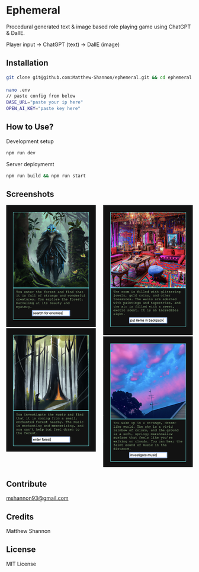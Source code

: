 # Ephemeral

Procedural generated text & image based role playing game using ChatGPT & DallE.

Player input -> ChatGPT (text) -> DallE (image)

## Installation
```bash
git clone git@github.com:Matthew-Shannon/ephemeral.git && cd ephemeral && npm install

nano .env 
// paste config from below
BASE_URL="paste your ip here"
OPEN_AI_KEY="paste key here"
```

## How to Use?
Development setup
```bash
npm run dev
``` 
Server deploymemt
```bash
npm run build && npm run start
```

## Screenshots




<div style="display:flex">
     <div style="flex:1;padding-right:10px;">
           <img src="images/sampleB.png" width="500">
          <img src="images/sampleA.png" width="500">
     </div>
     <div style="flex:1;padding-left:10px;">
          <img src="images/sampleC.png" width="500">
          <img src="images/sampleD.png" width="500">
     </div>
</div>

## Contribute
mshannon93@gmail.com

## Credits
Matthew Shannon

## License
MIT License
